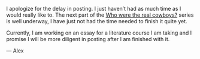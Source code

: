 I apologize for the delay in posting. I just haven’t had as much time as I would really like to. The next part of the [Who were the real cowboys?](http://historyrhymes.alexseifert.com/?cat=127) series is well underway, I have just not had the time needed to finish it quite yet.

Currently, I am working on an essay for a literature course I am taking and I promise I will be more diligent in posting after I am finished with it.

— Alex